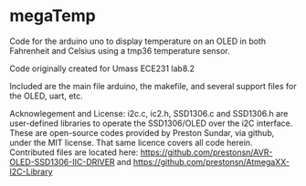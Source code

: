 # megaTemp
Code for the arduino uno to display temperature on an OLED in both Fahrenheit and Celsius using a tmp36 temperature sensor. 

Code originally created for Umass ECE231 lab8.2

Included are the main file arduino, the makefile, and several support files for the OLED, uart, etc. 

Acknowlegement and License: i2c.c, ic2.h, SSD1306.c and SSD1306.h are user-defined libraries to operate the SSD1306/OLED over the i2C interface. These are open-source codes provided by Preston Sundar, via github, under the MIT license. That same licence covers all code herein. Contributed files are located here:
https://github.com/prestonsn/AVR-OLED-SSD1306-IIC-DRIVER and https://github.com/prestonsn/AtmegaXX-I2C-Library
